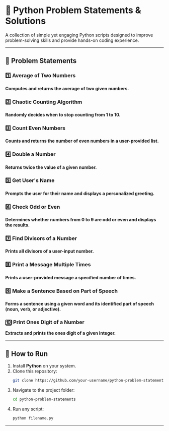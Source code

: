# 📝 Python Problem Statements & Solutions

A collection of simple yet engaging Python scripts designed to improve problem-solving skills and provide hands-on coding experience.

---

## 🚀 Problem Statements

### 1️⃣ Average of Two Numbers  
**Computes and returns the average of two given numbers.**

### 2️⃣ Chaotic Counting Algorithm  
**Randomly decides when to stop counting from 1 to 10.**

### 3️⃣ Count Even Numbers  
**Counts and returns the number of even numbers in a user-provided list.**

### 4️⃣ Double a Number  
**Returns twice the value of a given number.**

### 5️⃣ Get User's Name  
**Prompts the user for their name and displays a personalized greeting.**

### 6️⃣ Check Odd or Even  
**Determines whether numbers from 0 to 9 are odd or even and displays the results.**

### 7️⃣ Find Divisors of a Number  
**Prints all divisors of a user-input number.**

### 8️⃣ Print a Message Multiple Times  
**Prints a user-provided message a specified number of times.**

### 9️⃣ Make a Sentence Based on Part of Speech  
**Forms a sentence using a given word and its identified part of speech (noun, verb, or adjective).**

### 🔟 Print Ones Digit of a Number  
**Extracts and prints the ones digit of a given integer.**

---

## 🚀 How to Run

1. Install **Python** on your system.
2. Clone this repository:  
   ```bash
   git clone https://github.com/your-username/python-problem-statements.git
   ```  
3. Navigate to the project folder:  
   ```bash
   cd python-problem-statements
   ```  
4. Run any script:  
   ```bash
   python filename.py
   ```  

---
